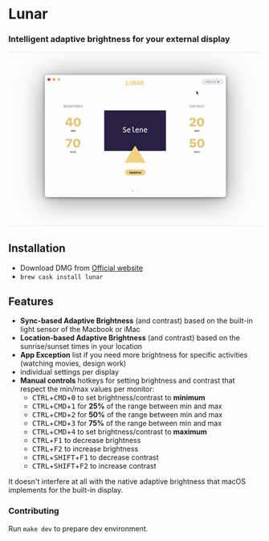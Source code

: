 # Lunar

### Intelligent adaptive brightness for your external display

![Demo](lunar.gif)

## Installation
- Download DMG from [Official website](https://lunarapp.site)
- `brew cask install lunar`

## Features
- **Sync-based Adaptive Brightness** (and contrast) based on the built-in light sensor of the Macbook or iMac
- **Location-based Adaptive Brightness** (and contrast) based on the sunrise/sunset times in your location
- **App Exception** list if you need more brightness for specific activities (watching movies, design work)
- individual settings per display
- **Manual controls** hotkeys for setting brightness and contrast that respect the min/max values per monitor:
    - <kbd>CTRL</kbd>+<kbd>CMD</kbd>+<kbd>0</kbd> to set brightness/contrast to **minimum**
    - <kbd>CTRL</kbd>+<kbd>CMD</kbd>+<kbd>1</kbd> for **25%** of the range between min and max
    - <kbd>CTRL</kbd>+<kbd>CMD</kbd>+<kbd>2</kbd> for **50%** of the range between min and max
    - <kbd>CTRL</kbd>+<kbd>CMD</kbd>+<kbd>3</kbd> for **75%** of the range between min and max
    - <kbd>CTRL</kbd>+<kbd>CMD</kbd>+<kbd>4</kbd> to set brightness/contrast to **maximum**
    - <kbd>CTRL</kbd>+<kbd>F1</kbd> to decrease brightness
    - <kbd>CTRL</kbd>+<kbd>F2</kbd> to increase brightness
    - <kbd>CTRL</kbd>+<kbd>SHIFT</kbd>+<kbd>F1</kbd> to decrease contrast
    - <kbd>CTRL</kbd>+<kbd>SHIFT</kbd>+<kbd>F2</kbd> to increase contrast

It doesn't interfere at all with the native adaptive brightness that macOS implements for the built-in display.

### Contributing
Run `make dev` to prepare dev environment.
